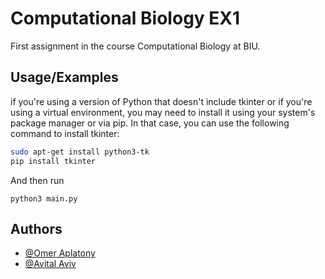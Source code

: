 
# Computational Biology EX1

First assignment in the course Computational Biology at BIU.


## Usage/Examples
if you're using a version of Python that doesn't include tkinter or if you're using a virtual environment, you may need to install it using your system's package manager or via pip. In that case, you can use the following command to install tkinter:
```bash
sudo apt-get install python3-tk
pip install tkinter
```
And then run
```python3
python3 main.py
```

## Authors

- [@Omer Aplatony](https://www.github.com/omerap12)
- [@Avital Aviv](https://www.github.com/AvitalAviv)

